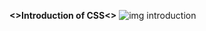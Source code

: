 **<>Introduction of CSS<>**
![img introduction](https://github.com/Diya0077/CSS_NOTES/assets/148466419/0bb26a0d-8e73-4a2a-9dc4-b7f02bcb19dc)

